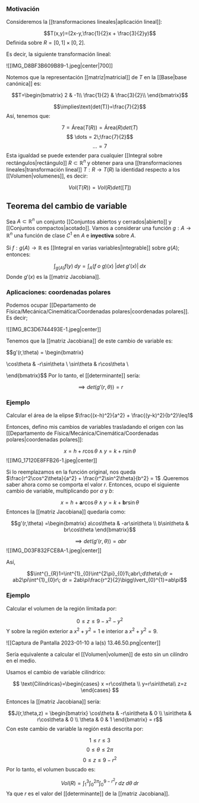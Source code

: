 ### Motivación 

Consideremos la [[transformaciones lineales|aplicación lineal]]: 

$$T(x,y)=(2x-y,\frac{1}{2}x + \frac{3}{2}y)$$ 
Definida sobre $R=[0,1]\times [0,2]$. 

Es decir, la siguiente transformación lineal: 

![[IMG_D8BF3B609B89-1.jpeg|center|700]]

Notemos que la representación [[matriz|matricial]] de $T$ en la [[Base|base canónica]] es: 

$$T=\begin{bmatrix}
2 & -1\\
\frac{1}{2} & \frac{3}{2}\\
\end{bmatrix}$$

$$\implies\text{det(T)}=\frac{7}{2}$$ 
Así, tenemos que: 

$$7=\text{Área}(T(R))=\text{Área}(R)det(T)$$
$$ \dots = 2\;\frac{7}{2}$$$$\dots = 7$$ 
Esta igualdad se puede extender para cualquier [[Integral sobre rectángulos|rectángulo]] $R\subset \mathbb{R}^n$ y obtener para una [[transformaciones lineales|transformación lineal]] $T:R\rightarrow T(R)$ la identidad respecto a los [[Volumen|volumenes]], es decir: 

$$Vol(T(R)) = Vol(R)det([T])$$ 
## Teorema del cambio de variable 

Sea $A\subset\mathbb{R}^n$ un conjunto [[Conjuntos abiertos y cerrados|abierto]] y [[Conjuntos compactos|acotado]]. Vamos a considerar una función $g:A\rightarrow\mathbb{R}^n$ una función de clase $C^1$ en $A$ e **inyectiva** sobre $A$. 

Si $f:g(A)\rightarrow\mathbb{R}$ es [[Integral en varias variables|integrable]] sobre $g(A)$; entonces: 

$$\int^{}_{g(A)}f(y)\;dy=\int^{}_{A}(f\; o\;g)(x)\;|det\;g'(x)|\;dx$$ 
Donde $g'(x)$ es la [[matriz Jacobiana]]. 

### Aplicaciones: coordenadas polares

Podemos ocupar [[Departamento de Física/Mecánica/Cinemática/Coordenadas polares|coordenadas polares]]. Es decir; 

![[IMG_8C3D6744493E-1.jpeg|center]]

Tenemos que la [[matriz Jacobiana]] de este cambio de variable es: 

$$g'(r,\theta) = \begin{bmatrix}

\cos\theta & -r\sin\theta \\ 
\sin\theta & r\cos\theta \\ 

\end{bmatrix}$$ 
Por lo tanto, el [[determinante]] sería: 

$$\implies det(g'(r,\theta)) = r$$ 
### Ejemplo 

Calcular el área de la elipse $\frac{(x-h)^2}{a^2} + \frac{(y-k)^2}{b^2}\leq1$

Entonces, defino mis cambios de variables trasladando el origen con las [[Departamento de Física/Mecánica/Cinemática/Coordenadas polares|coordenadas polares]]: 

$$x= h + r\cos\theta\;\land\; y=k + r\sin\theta$$ 
![[IMG_17120E8FFB26-1.jpeg|center]] 

Si lo reemplazamos en la función original, nos queda $\frac{r^2\cos^2\theta}{a^2} + \frac{r^2\sin^2\theta}{b^2} = 1$ .Queremos saber ahora como se comporta el valor $r$. Entonces, ocupo el siguiente cambio de variable, multiplicando por $a$ y $b$: 

$$x = h + \boldsymbol{a}r\cos\theta\;\land\;y = k +\boldsymbol{b}r\sin\theta$$ 
Entonces la [[matriz Jacobiana]] quedaría como: 

$$g'(r,\theta) =\begin{bmatrix}
a\cos\theta & -ar\sin\theta \\ 
b\sin\theta & br\cos\theta
\end{bmatrix}$$

$$\implies det(g'(r,\theta)) = abr$$ 
 ![[IMG_D03F832FCE8A-1.jpeg|center]]

Así, 

$$\int^{}_{R}1=\int^{1}_{0}\int^{2\pi}_{0}1\;abr\;d\theta\;dr = ab2\pi\int^{1}_{0}r\; dr = 2ab\pi\frac{r^2}{2}\bigg\lvert_{0}^{1}=ab\pi$$

### Ejemplo  

Calcular el volumen de la región límitada por: 

$$0\leq z\leq 9-x^2-y^2$$ 
Y sobre la región exterior a $x^2 + y^2 = 1$ e interior a $x^2 + y^2 = 9$. 

![[Captura de Pantalla 2023-01-10 a la(s) 13.46.50.png|center]]

Sería equivalente a calcular el [[Volumen|volumen]] de esto sin un cilíndro en el medio. 

Usamos el cambio de variable cilíndrico:

$$ 
\text{Cilíndricas}=\begin{cases} 
       x =r\cos\theta \\
	   y=r\sin\theta\\
	   z=z
   \end{cases}
$$

Entonces la [[matriz Jacobiana]] sería: 

$$J(r,\theta,z) = \begin{bmatrix} \cos\theta & -r\sin\theta & 0 \\ 
\sin\theta & r\cos\theta & 0 \\ 
\theta & 0 & 1 \end{bmatrix} = r$$ 
Con este cambio de variable la región está descrita por: 

$$1\leq r\leq 3$$
$$0\leq\theta\leq 2\pi$$ $$0\leq z\leq 9-r^2$$ 
Por lo tanto, el volumen buscado es: 

$$Vol(R)=\int^{3}_{1}\int^{2\pi}_{0}\int^{9-r^2}_{0}r\; dz\; d\theta\; dr$$ Ya que $r$ es el valor del [[determinante]] de la [[matriz Jacobiana]]. 